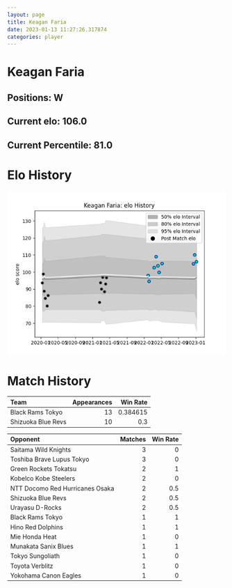 ```yaml
---  
layout: page  
title: Keagan Faria  
date: 2023-01-13 11:27:26.317874  
categories: player  
---
```

# Keagan Faria

## Positions: W

## Current elo: 106.0

## Current Percentile: 81.0

# Elo History


![elo history](history_KeaganFaria.png)
# Match History


| Team               |   Appearances |   Win Rate |
|:-------------------|--------------:|-----------:|
| Black Rams Tokyo   |            13 |   0.384615 |
| Shizuoka Blue Revs |            10 |   0.3      |

| Opponent                        |   Matches |   Win Rate |
|:--------------------------------|----------:|-----------:|
| Saitama Wild Knights            |         3 |        0   |
| Toshiba Brave Lupus Tokyo       |         3 |        0   |
| Green Rockets Tokatsu           |         2 |        1   |
| Kobelco Kobe Steelers           |         2 |        0   |
| NTT Docomo Red Hurricanes Osaka |         2 |        0.5 |
| Shizuoka Blue Revs              |         2 |        0.5 |
| Urayasu D-Rocks                 |         2 |        0.5 |
| Black Rams Tokyo                |         1 |        1   |
| Hino Red Dolphins               |         1 |        1   |
| Mie Honda Heat                  |         1 |        0   |
| Munakata Sanix Blues            |         1 |        1   |
| Tokyo Sungoliath                |         1 |        0   |
| Toyota Verblitz                 |         1 |        0   |
| Yokohama Canon Eagles           |         1 |        0   |